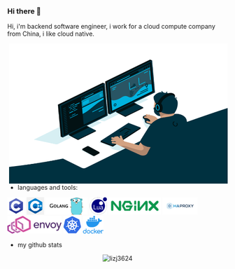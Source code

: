 ### Hi there 👋

Hi, i'm backend software engineer, i work for a cloud compute company from China, i like cloud native. 

<img align="right" alt="GIF" src="https://github.com/lizj3624/lizj3624/blob/main/pictures/code.gif" width="500" height="320"/>

- languages and tools:  

<code><img height="40" src="https://github.com/lizj3624/lizj3624/blob/main/pictures/c-programming.png"></code>
<code><img height="40" src="https://github.com/lizj3624/lizj3624/blob/main/pictures/C.png"></code>
<code><img height="40" src="https://github.com/lizj3624/lizj3624/blob/main/pictures/golang.png"></code>
<code><img height="40" src="https://github.com/lizj3624/lizj3624/blob/main/pictures/1200px-Lua-Logo.svg.png"></code>
<code><img height="40" src="https://github.com/lizj3624/lizj3624/blob/main/pictures/NGINX-logo-rgb-large.png"></code>
<code><img height="40" src="https://github.com/lizj3624/lizj3624/blob/main/pictures/haproxy.png"></code>
<code><img height="40" src="https://github.com/lizj3624/lizj3624/blob/main/pictures/envoy-logo.png"></code>
<code><img height="40" src="https://github.com/lizj3624/lizj3624/blob/main/pictures/1200px-Kubernetes_logo_without_workmark.svg.png"></code>
<code><img height="40" src="https://github.com/lizj3624/lizj3624/blob/main/pictures/docker.png"></code>    

- my github stats

<p align="center"> <img src="https://github-readme-stats.vercel.app/api?username=lizj3624&show_icons=true&theme=gotham" alt="lizj3624" />

